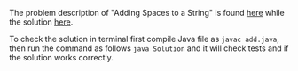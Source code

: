 The problem description of "Adding Spaces to a String" is found [here](https://leetcode.com/problems/adding-spaces-to-a-string/) while the solution [here](https://github.com/aurimas13/Solutions-To-Problems/blob/main/LeetCode/Java%20Solutions/Adding%20Spaces%20To%20A%20String/add.java).

To check the solution in terminal first compile Java file as `javac add.java`, then run the command as follows `java Solution` and it will check tests and if the solution works correctly.